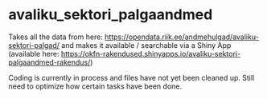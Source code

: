 # avaliku_sektori_palgaandmed
Takes all the data from here: https://opendata.riik.ee/andmehulgad/avaliku-sektori-palgad/ and makes it available / searchable via a Shiny App (available here: https://okfn-rakendused.shinyapps.io/avaliku-sektori-palgaandmed-rakendus/)

Coding is currently in process and files have not yet been cleaned up. Still need to optimize how certain tasks have been done. 
